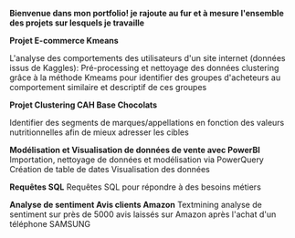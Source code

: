 **Bienvenue dans mon portfolio! je rajoute au fur et à mesure l'ensemble des projets sur lesquels je travaille**

**Projet E-commerce Kmeans**

L'analyse des comportements des utilisateurs d'un site internet (données issus de Kaggles):
Pré-processing et nettoyage des données
clustering grâce à la méthode Kmeams pour identifier des groupes d'acheteurs au comportement similaire
 et descriptif de ces groupes

 **Projet Clustering CAH Base Chocolats**

Identifier des segments de marques/appellations en fonction des valeurs nutritionnelles afin de mieux adresser les cibles

**Modélisation et Visualisation de données de vente avec PowerBI**
Importation, nettoyage de données et modélisation via PowerQuery 
Création de table de dates Visualisation des données

**Requêtes SQL**
Requêtes SQL pour répondre à des besoins métiers


**Analyse de sentiment Avis clients Amazon**
Textmining analyse de sentiment sur près de 5000 avis laissés sur Amazon après l'achat d'un téléphone SAMSUNG
